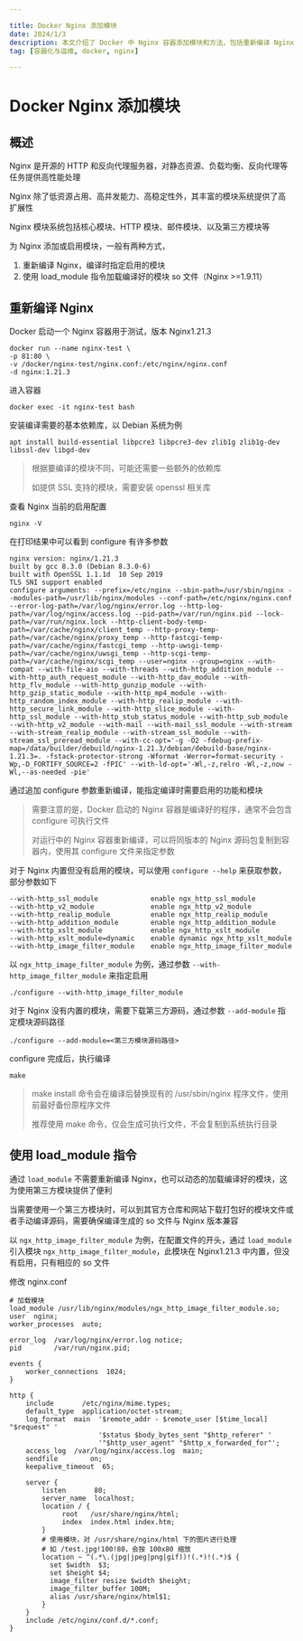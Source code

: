 ```yaml
---

title: Docker Nginx 添加模块
date: 2024/1/3
description: 本文介绍了 Docker 中 Nginx 容器添加模块和方法，包括重新编译 Nginx 和使用 load_module 指令两种方式，以 http_image_filter 模块为例
tag: [容器化与运维, docker, nginx]

---
```


# Docker Nginx 添加模块

## 概述

Nginx 是开源的 HTTP 和反向代理服务器，对静态资源、负载均衡、反向代理等任务提供高性能处理

Nginx 除了低资源占用、高并发能力、高稳定性外，其丰富的模块系统提供了高扩展性

Nginx 模块系统包括核心模块、HTTP 模块、邮件模块、以及第三方模块等

为 Nginx 添加或启用模块，一般有两种方式，

1. 重新编译 Nginx，编译时指定启用的模块
2. 使用 load_module 指令加载编译好的模块 so 文件（Nginx >=1.9.11）

## 重新编译 Nginx

Docker 启动一个 Nginx 容器用于测试，版本 Nginx1.21.3

```shell
docker run --name nginx-test \
-p 81:80 \
-v /docker/nginx-test/nginx.conf:/etc/nginx/nginx.conf 
-d nginx:1.21.3
```

进入容器

```shell
docker exec -it nginx-test bash
```

安装编译需要的基本依赖库，以 Debian 系统为例

```shell
apt install build-essential libpcre3 libpcre3-dev zlib1g zlib1g-dev libssl-dev libgd-dev
```

> 根据要编译的模块不同，可能还需要一些额外的依赖库
>
> 如提供 SSL 支持的模块，需要安装 openssl 相关库

查看 Nginx 当前的启用配置

```shell
nginx -V
```

在打印结果中可以看到 configure 有许多参数

```
nginx version: nginx/1.21.3
built by gcc 8.3.0 (Debian 8.3.0-6)
built with OpenSSL 1.1.1d  10 Sep 2019
TLS SNI support enabled
configure arguments: --prefix=/etc/nginx --sbin-path=/usr/sbin/nginx --modules-path=/usr/lib/nginx/modules --conf-path=/etc/nginx/nginx.conf --error-log-path=/var/log/nginx/error.log --http-log-path=/var/log/nginx/access.log --pid-path=/var/run/nginx.pid --lock-path=/var/run/nginx.lock --http-client-body-temp-path=/var/cache/nginx/client_temp --http-proxy-temp-path=/var/cache/nginx/proxy_temp --http-fastcgi-temp-path=/var/cache/nginx/fastcgi_temp --http-uwsgi-temp-path=/var/cache/nginx/uwsgi_temp --http-scgi-temp-path=/var/cache/nginx/scgi_temp --user=nginx --group=nginx --with-compat --with-file-aio --with-threads --with-http_addition_module --with-http_auth_request_module --with-http_dav_module --with-http_flv_module --with-http_gunzip_module --with-http_gzip_static_module --with-http_mp4_module --with-http_random_index_module --with-http_realip_module --with-http_secure_link_module --with-http_slice_module --with-http_ssl_module --with-http_stub_status_module --with-http_sub_module --with-http_v2_module --with-mail --with-mail_ssl_module --with-stream --with-stream_realip_module --with-stream_ssl_module --with-stream_ssl_preread_module --with-cc-opt='-g -O2 -fdebug-prefix-map=/data/builder/debuild/nginx-1.21.3/debian/debuild-base/nginx-1.21.3=. -fstack-protector-strong -Wformat -Werror=format-security -Wp,-D_FORTIFY_SOURCE=2 -fPIC' --with-ld-opt='-Wl,-z,relro -Wl,-z,now -Wl,--as-needed -pie'
```

通过追加 configure 参数重新编译，能指定编译时需要启用的功能和模块

> 需要注意的是，Docker 启动的 Nginx 容器是编译好的程序，通常不会包含 configure 可执行文件
>
> 对运行中的 Nginx 容器重新编译，可以将同版本的 Nginx 源码包复制到容器内，使用其 configure 文件来指定参数

对于 Nginx 内置但没有启用的模块，可以使用 `configure --help` 来获取参数，部分参数如下

```
--with-http_ssl_module             enable ngx_http_ssl_module
--with-http_v2_module              enable ngx_http_v2_module
--with-http_realip_module          enable ngx_http_realip_module
--with-http_addition_module        enable ngx_http_addition_module
--with-http_xslt_module            enable ngx_http_xslt_module
--with-http_xslt_module=dynamic    enable dynamic ngx_http_xslt_module
--with-http_image_filter_module    enable ngx_http_image_filter_module
```

以 `ngx_http_image_filter_module` 为例，通过参数 `--with-http_image_filter_module` 来指定启用

```shell
./configure --with-http_image_filter_module
```

对于 Nginx 没有内置的模块，需要下载第三方源码，通过参数 `--add-module` 指定模块源码路径

```shell
./configure --add-module=<第三方模块源码路径>
```

configure 完成后，执行编译

```shell
make
```

> make install 命令会在编译后替换现有的 /usr/sbin/nginx 程序文件，使用前最好备份原程序文件
>
> 推荐使用 make 命令，仅会生成可执行文件，不会复制到系统执行目录

## 使用 load_module 指令

通过 `load_module` 不需要重新编译 Nginx，也可以动态的加载编译好的模块，这为使用第三方模块提供了便利

当需要使用一个第三方模块时，可以到其官方仓库和网站下载打包好的模块文件或者手动编译源码，需要确保编译生成的 so 文件与 Nginx 版本兼容

以 `ngx_http_image_filter_module` 为例，在配置文件的开头，通过 `load_module` 引入模块 `ngx_http_image_filter_module`，此模块在 Nginx1.21.3 中内置，但没有启用，只有相应的 so 文件

修改 nginx.conf

```
# 加载模块
load_module /usr/lib/nginx/modules/ngx_http_image_filter_module.so;
user  nginx;
worker_processes  auto;

error_log  /var/log/nginx/error.log notice;
pid        /var/run/nginx.pid;

events {
    worker_connections  1024;
}

http {
    include       /etc/nginx/mime.types;
    default_type  application/octet-stream;
    log_format  main  '$remote_addr - $remote_user [$time_local] "$request" '
                      '$status $body_bytes_sent "$http_referer" '
                      '"$http_user_agent" "$http_x_forwarded_for"';
    access_log  /var/log/nginx/access.log  main;
    sendfile        on;
    keepalive_timeout  65;
    
    server {
        listen       80;
        server_name  localhost;
        location / {
             root   /usr/share/nginx/html;
             index  index.html index.htm;
        }
        # 使用模块，对 /usr/share/nginx/html 下的图片进行处理
        # 如 /test.jpg!100!80，会按 100x80 缩放
        location ~ ^(.*\.(jpg|jpeg|png|gif))!(.*)!(.*)$ {
          set $width  $3;
          set $height $4;
          image_filter resize $width $height;
          image_filter_buffer 100M;
          alias /usr/share/nginx/html$1;
        }
	}
    include /etc/nginx/conf.d/*.conf;
}
```
